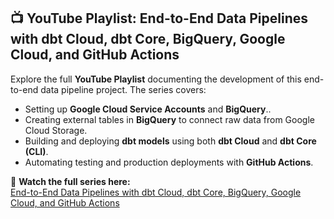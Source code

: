 ## 📺 YouTube Playlist: End-to-End Data Pipelines with dbt Cloud, dbt Core, BigQuery, Google Cloud, and GitHub Actions

Explore the full **YouTube Playlist** documenting the development of this end-to-end data pipeline project. The series covers:

- Setting up **Google Cloud Service Accounts** and **BigQuery**..
- Creating external tables in **BigQuery** to connect raw data from Google Cloud Storage.
- Building and deploying **dbt models** using both **dbt Cloud** and **dbt Core (CLI)**.
- Automating testing and production deployments with **GitHub Actions**.

🎥 **Watch the full series here:**  
[End-to-End Data Pipelines with dbt Cloud, dbt Core, BigQuery, Google Cloud, and GitHub Actions](https://www.youtube.com/playlist?list=PLs9W2D7jqlTXbHWkpNUzIC_G8KpLMH6yZ)
